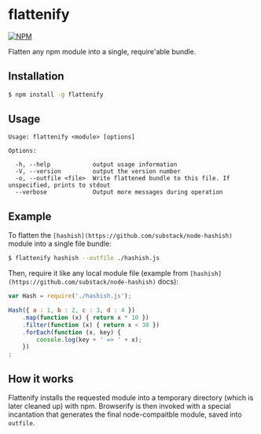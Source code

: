 # flattenify
[![NPM](https://nodei.co/npm/flattenify.png)](https://nodei.co/npm/flattenify/)

Flatten any npm module into a single, require'able bundle.

## Installation

```bash
$ npm install -g flattenify
```

## Usage

```
Usage: flattenify <module> [options]

Options:

  -h, --help            output usage information
  -V, --version         output the version number
  -o, --outfile <file>  Write flattened bundle to this file. If unspecified, prints to stdout
  --verbose             Output more messages during operation
```

## Example

To flatten the `[hashish](https://github.com/substack/node-hashish)` module into a single file bundle:

```bash
$ flattenify hashish --outfile ./hashish.js
```

Then, require it like any local module file (example from
`[hashish](https://github.com/substack/node-hashish)` docs):

```javascript
var Hash = require('./hashish.js');

Hash({ a : 1, b : 2, c : 3, d : 4 })
    .map(function (x) { return x * 10 })
    .filter(function (x) { return x < 30 })
    .forEach(function (x, key) {
        console.log(key + ' => ' + x);
    })
;
```

## How it works

Flattenify installs the requested module into a temporary directory (which is
later cleaned up) with npm. Browserify is then invoked with a special
incantation that generates the final node-compaitble module, saved into
`outfile`.

